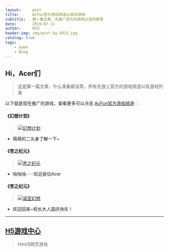 ```yaml
---
layout:     post
title:      AcFun官方游戏频道以及H5游戏
subtitle:   第一篇文章，先推广官方的游戏以及列表吧
date:       2019-07-11
author:     时光
header-img: img/post-bg-2015.jpg
catalog: true
tags:
    - Game
    - Blog
---
```


## Hi，Acer们
>这是第一篇文章，什么准备都没弄，所有先放上官方的游戏频道以及游戏列表

以下就是现在推广的游戏，查看更多可以点击 <a href="http://game.acfun.cn/" target="_blank">AcFun官方游戏频道</a> : 

#### 《幻想计划》
><a href="http://www.acfun.cn/sp/heartsrecollectionDL" target="_blank">![](http://imgs.aixifan.com/cms/2018_07_12/1531379746404.jpg "幻想计划")</a>
* 萌萌的二头身了解一下~
    
#### 《苍之纪元》
><a href="http://www.acfun.cn/sp/czjy" target="_blank">![](http://imgs.aixifan.com/cms/2018_03_28/1522227900919.jpg "苍之纪元")</a>
* 咕咕咕······欢迎各位Acer
    
#### 《苍之纪元》
><a href="http://www.acfun.cn/sp/noahFantasy" target="_blank">![](http://imgs.aixifan.com/cms/2018_03_28/1522227900919.jpg "诺亚幻想")</a>
* 欢迎回来~校长大人国庆快乐！
    
    
----------------------------------------------------------------

## <a href="http://game.acfun.cn/h5game/" target="_blank">H5游戏中心</a>
>Html5网页游戏
